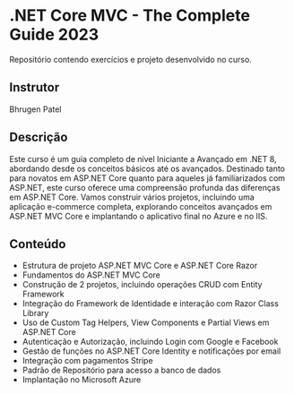 # .NET Core MVC - The Complete Guide 2023

Repositório contendo exercícios e projeto desenvolvido no curso.

## Instrutor
Bhrugen Patel

## Descrição
Este curso é um guia completo de nível Iniciante a Avançado em .NET 8, abordando desde os conceitos básicos até os avançados. Destinado tanto para novatos em ASP.NET Core quanto para aqueles já familiarizados com ASP.NET, este curso oferece uma compreensão profunda das diferenças em ASP.NET Core. Vamos construir vários projetos, incluindo uma aplicação e-commerce completa, explorando conceitos avançados em ASP.NET MVC Core e implantando o aplicativo final no Azure e no IIS.

## Conteúdo
- Estrutura de projeto ASP.NET MVC Core e ASP.NET Core Razor
- Fundamentos do ASP.NET MVC Core
- Construção de 2 projetos, incluindo operações CRUD com Entity Framework
- Integração do Framework de Identidade e interação com Razor Class Library
- Uso de Custom Tag Helpers, View Components e Partial Views em ASP.NET Core
- Autenticação e Autorização, incluindo Login com Google e Facebook
- Gestão de funções no ASP.NET Core Identity e notificações por email
- Integração com pagamentos Stripe
- Padrão de Repositório para acesso a banco de dados
- Implantação no Microsoft Azure
